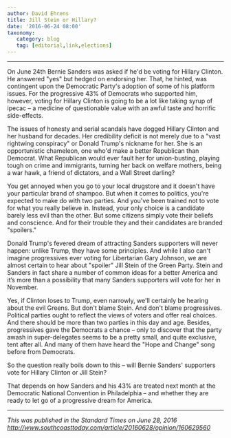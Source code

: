 ```yaml
---
author: David Ehrens
title: Jill Stein or Hillary?
date: '2016-06-24 08:00'
taxonomy:
   category: blog
   tag: [editorial,link,elections]
---
```

---

On June 24th Bernie Sanders was asked if he'd be voting for Hillary Clinton. He answered "yes" but hedged on endorsing her. That, he hinted, was contingent upon the Democratic Party's adoption of some of his platform issues. For the progressive 43% of Democrats who supported him, however, voting for Hillary Clinton is going to be a lot like taking syrup of ipecac – a medicine of questionable value with an awful taste and horrific side-effects.

The issues of honesty and serial scandals have dogged Hillary Clinton and her husband for decades. Her credibility deficit is not merely due to a "vast rightwing conspiracy" or Donald Trump's nickname for her. She is an opportunistic chameleon, one who'd make a better Republican than Democrat. What Republican would ever fault her for union-busting, playing tough on crime and immigrants, turning her back on welfare mothers, being a war hawk, a friend of dictators, and a Wall Street darling?

You get annoyed when you go to your local drugstore and it doesn't have your particular brand of shampoo. But when it comes to politics, you're expected to make do with two parties. And you've been trained not to vote for what you really believe in. Instead, your only choice is a candidate barely less evil than the other. But some citizens simply vote their beliefs and conscience. And for their trouble they and their candidates are branded "spoilers."

Donald Trump's fevered dream of attracting Sanders supporters will never happen: unlike Trump, they have some principles. And while I also can't imagine progressives ever voting for Libertarian Gary Johnson, we are almost certain to hear about "spoiler" Jill Stein of the Green Party. Stein and Sanders in fact share a number of common ideas for a better America and it’s more than a possibility that many Sanders supporters will vote for her in November.

Yes, if Clinton loses to Trump, even narrowly, we'll certainly be hearing about the evil Greens. But don't blame Stein. And don't blame progressives. Political parties ought to reflect the views of voters and offer real choices. And there should be more than two parties in this day and age. Besides, progressives gave the Democrats a chance – only to discover that the party awash in super-delegates seems to be a pretty small, and quite exclusive, tent after all. And many of them have heard the "Hope and Change" song before from Democrats.

So the question really boils down to this – will Bernie Sanders' supporters vote for Hillary Clinton or Jill Stein?

That depends on how Sanders and his 43% are treated next month at the Democratic National Convention in Philadelphia – and whether they are ready to let go of a progressive dream for America.

-----

*This was published in the Standard Times on June 28, 2016*<br>
*<http://www.southcoasttoday.com/article/20160628/opinion/160629560>*

